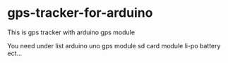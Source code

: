 # gps-tracker-for-arduino

This is gps tracker with arduino gps module

You need under list
<list>
  arduino uno
  gps module
  sd card module
  li-po battery
  ect...
